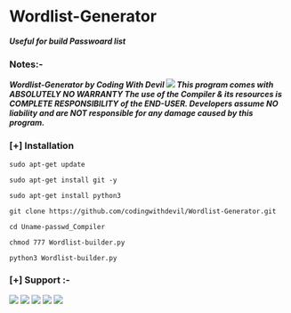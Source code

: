 # Wordlist-Generator
***Useful for build Passwoard list***


### Notes:- 
***Wordlist-Generator by Coding With Devil  <a href="https://t.me/https://t.me/CodingWithDevil_yt"><img src="https://img.shields.io/badge/telegram-D14836?color=2CA5E0&style=for-the-badge&logo=telegram&logoColor=white"></a>
This program comes with ABSOLUTELY NO WARRANTY
The use of the Compiler & its resources is COMPLETE RESPONSIBILITY of the END-USER.
Developers assume NO liability and are NOT responsible for any damage caused by this program.***
        <br>
        
### [+] Installation

```sudo apt-get update ```

```sudo apt-get install git -y```

```sudo apt-get install python3```

```git clone https://github.com/codingwithdevil/Wordlist-Generator.git```

```cd Uname-passwd_Compiler```

```chmod 777 Wordlist-builder.py```

```python3 Wordlist-builder.py ```


### [+] Support :-

<a href="https://t.me/https://t.me/CodingWithDevil_yt"><img src="https://img.shields.io/badge/telegram-D14836?color=2CA5E0&style=for-the-badge&logo=telegram&logoColor=white"></a>
<a href="https://www.instagram.com/codingwithdevil"><img src="https://img.shields.io/badge/instagram-%23E4405F.svg?&style=for-the-badge&logo=instagram&logoColor=white"></a>
<a href="https://www.youtube.com/c/codingwithdevil"><img src="https://img.shields.io/youtube/channel/subscribers/UCnKlznTEohj_PCw9cuxy8Zg?style=social"></a>
<a href="https://t.me/CodingWithDevil"><img src="https://img.shields.io/badge/Telegram-Group-blue"></a>
<a href="https://t.me/Codingwithdevil_group_chat"><img src="https://img.shields.io/badge/Telegram-Group%20Chat-blue"></a>

<br>

